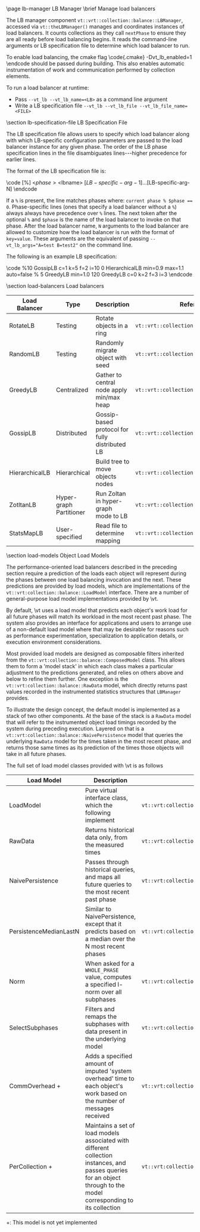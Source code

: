 \page lb-manager LB Manager
\brief Manage load balancers

The LB manager component `vt::vrt::collection::balance::LBManager`, accessed via
`vt::theLBManager()` manages and coordinates instances of load balancers. It
counts collections as they call `nextPhase` to ensure they are all ready before
load balancing begins. It reads the command-line arguments or LB specification
file to determine which load balancer to run.

To enable load balancing, the cmake flag \code{.cmake} -Dvt_lb_enabled=1
\endcode should be passed during building. This also enables automatic
instrumentation of work and communication performed by collection elements.

To run a load balancer at runtime:
  - Pass `--vt_lb --vt_lb_name=<LB>` as a command line argument
  - Write a LB specification file `--vt_lb --vt_lb_file --vt_lb_file_name=<FILE>`

\section lb-specification-file LB Specification File

The LB specification file allows users to specify which load balancer along with
which LB-specific configuration parameters are passed to the load balancer
instance for any given phase. The order of the LB phase specification lines in
the file disambiguates lines---higher precedence for earlier lines.

The format of the LB specification file is:

\code
[%] <$phase> <$lbname> [$LB-specific-arg-1] ... [$LB-specific-arg-N]
\endcode

If a `%` is present, the line matches phases where:
`current phase % $phase == 0`. Phase-specific lines (ones that specify a load
balancer without a `%`) always always have precedence over `%` lines. The next
token after the optional `%` and `$phase` is the name of the load balancer to
invoke on that phase. After the load balancer name, `N` arguments to the load
balancer are allowed to customize how the load balancer is run with the format
of `key=value`. These arguments are the equivalent of passing
`--vt_lb_args="A=test B=test2"` on the command line.

The following is an example LB specification:

\code
%10 GossipLB c=1 k=5 f=2 i=10
0 HierarchicalLB min=0.9 max=1.1 auto=false
% 5 GreedyLB min=1.0
120 GreedyLB c=0 k=2 f=3 i=3
\endcode

\section load-balancers Load balancers

| Load Balancer  | Type                    | Description                                    | Reference |
| -------------- | ----------------------- | ---------------------------------------------- | --------- |
| RotateLB       | Testing                 | Rotate objects in a ring                       | `vt::vrt::collection::lb::RotateLB` |
| RandomLB       | Testing                 | Randomly migrate object with seed              | `vt::vrt::collection::lb::RandomLB` |
| GreedyLB       | Centralized             | Gather to central node apply min/max heap      | `vt::vrt::collection::lb::GreedyLB` |
| GossipLB       | Distributed             | Gossip-based protocol for fully distributed LB | `vt::vrt::collection::lb::GossipLB` |
| HierarchicalLB | Hierarchical            | Build tree to move objects nodes               | `vt::vrt::collection::lb::HierarchicalLB` |
| ZotltanLB      | Hyper-graph Partitioner | Run Zoltan in hyper-graph mode to LB           | `vt::vrt::collection::lb::ZoltanLB` |
| StatsMapLB     | User-specified          | Read file to determine mapping                 | `vt::vrt::collection::lb::StatsMapLB` |

\section load-models Object Load Models

The performance-oriented load balancers described in the preceding
section require a prediction of the loads each object will represent
during the phases between one load balancing invocation and the
next. These predictions are provided by load models, which are
implementations of the `vt::vrt:collection::balance::LoadModel`
interface. There are a number of general-purpose load model
implementations provided by \vt.

By default, \vt uses a load model that predicts each object's work load
for all future phases will match its workload in the most recent past
phase. The system also provides an interface for applications and
users to arrange use of a non-default load model where that may be
desirable for reasons such as performance experimentation,
specialization to application details, or execution environment
considerations.

Most provided load models are designed as composable filters inherited
from the `vt::vrt:collection::balance::ComposedModel` class. This
allows them to form a 'model stack' in which each class makes a
particular adjustment to the predictions generated, and relies on
others above and below to refine them further. One exception is the
`vt::vrt:collection::balance::RawData` model, which directly returns
past values recorded in the instrumented statistics structures that
`LBManager` provides.

To illustrate the design concept, the default model is implemented as
a stack of two other components. At the base of the stack is a
`RawData` model that will refer to the instrumented object load
timings recorded by the system during preceding execution. Layered on
that is a `vt::vrt:collection::balance::NaivePersistence` model that
queries the underlying `RawData` model for the times taken in the most
recent phase, and returns those same times as its prediction of the
times those objects will take in all future phases.

The full set of load model classes provided with \vt is as follows

| Load Model         | Description                                         | Reference |
| -------------------|-----------------------------------------------------|---------- |
| LoadModel          | Pure virtual interface class, which the following implement | `vt::vrt:collection::balance::LoadModel` |
| RawData            | Returns historical data only, from the measured times | `vt::vrt:collection::balance::RawData` |
| NaivePersistence   | Passes through historical queries, and maps all future queries to the most recent past phase | `vt::vrt:collection::balance::NaivePersistence` |
| PersistenceMedianLastN | Similar to NaivePersistence, except that it predicts based on a median over the N most recent phases | `vt::vrt:collection::balance::PersistenceMedianLastN` |
| Norm               | When asked for a `WHOLE_PHASE` value, computes a specified l-norm over all subphases | `vt::vrt:collection::balance::Norm` |
| SelectSubphases    | Filters and remaps the subphases with data present in the underlying model | `vt::vrt:collection::balance::SelectSubphases` |
| CommOverhead +     | Adds a specified amount of imputed 'system overhead' time to each object's work based on the number of messages received | `vt::vrt:collection::balance::CommOverhead` |
| PerCollection +    | Maintains a set of load models associated with different collection instances, and passes queries for an object through to the model corresponding to its collection | `vt::vrt:collection::balance::PerCollection` |

+: This model is not yet implemented
